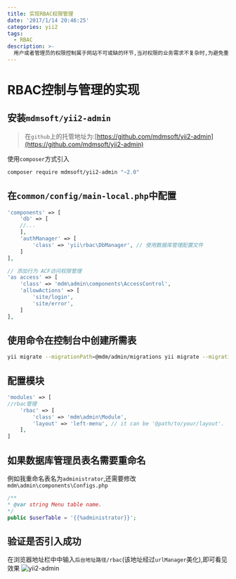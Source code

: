 ```yaml
---
title: 实现RBAC权限管理
date: '2017/1/14 20:46:25'
categories: yii2
tags:
  - RBAC
description: >-
  用户或者管理员的权限控制属于网站不可或缺的环节,当对权限的业务需求不复杂时,为避免重复造轮子,可直接引用第三方库,本文引入yii2-admin实现RBAC的权利控制与管理
---
```


# RBAC控制与管理的实现

## 安装`mdmsoft/yii2-admin`

> 在`github`上的托管地址为:[https://github.com/mdmsoft/yii2-admin](https://github.com/mdmsoft/yii2-admin)

使用`composer`方式引入

```bash
composer require mdmsoft/yii2-admin "~2.0"
```

## 在`common/config/main-local.php`中配置

```php
'components' => [
    'db' => [
    //...
    ],
    'authManager' => [
        'class' => 'yii\rbac\DbManager', // 使用数据库管理配置文件
    ]
],

// 添加行为 ACF访问权限管理
'as access' => [
    'class' => 'mdm\admin\components\AccessControl',
    'allowActions' => [
        'site/login',
        'site/error',
    ]
],
```

## 使用命令在控制台中创建所需表

```bash
yii migrate --migrationPath=@mdm/admin/migrations yii migrate --migrationPath=@yii/rbac/migrations
```

## 配置模块

```php
'modules' => [
//rbac管理
    'rbac' => [
        'class' => 'mdm\admin\Module',
        'layout' => 'left-menu', // it can be '@path/to/your/layout'.
    ],
]
```

## 如果数据库管理员表名需要重命名

例如我重命名表名为`administrator`,还需要修改`mdm\admin\components\Configs.php`

```php
/**
* @var string Menu table name.
*/
public $userTable = '{{%administrator}}';
```

## 验证是否引入成功

在浏览器地址栏中中输入`后台地址路径/rbac`\(该地址经过`urlManager`美化\),即可看见效果 ![yii2-admin](http://ooqid2far.bkt.clouddn.com/myblog/yii2-admin.png)

